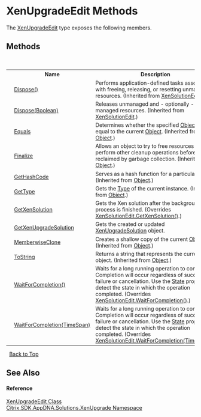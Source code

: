 # XenUpgradeEdit Methods
 

The <a href="dd9974ca-498a-3a67-b8a6-b39937f1f374">XenUpgradeEdit</a> type exposes the following members.


## Methods
&nbsp;<table><tr><th></th><th>Name</th><th>Description</th></tr><tr><td>![Public method](media/pubmethod.gif "Public method")</td><td><a href="76f706dd-8938-df5e-dc91-1d2f5e915edc">Dispose()</a></td><td>
Performs application-defined tasks associated with freeing, releasing, or resetting unmanaged resources.
 (Inherited from <a href="dea89004-c46d-5881-217a-73ca581d591d">XenSolutionEdit</a>.)</td></tr><tr><td>![Protected method](media/protmethod.gif "Protected method")</td><td><a href="7214dc20-5797-460d-c142-d392b10fc22f">Dispose(Boolean)</a></td><td>
Releases unmanaged and - optionally - managed resources.
 (Inherited from <a href="dea89004-c46d-5881-217a-73ca581d591d">XenSolutionEdit</a>.)</td></tr><tr><td>![Public method](media/pubmethod.gif "Public method")</td><td><a href="http://msdn2.microsoft.com/en-us/library/bsc2ak47" target="_blank">Equals</a></td><td>
Determines whether the specified <a href="http://msdn2.microsoft.com/en-us/library/e5kfa45b" target="_blank">Object</a> is equal to the current <a href="http://msdn2.microsoft.com/en-us/library/e5kfa45b" target="_blank">Object</a>.
 (Inherited from <a href="http://msdn2.microsoft.com/en-us/library/e5kfa45b" target="_blank">Object</a>.)</td></tr><tr><td>![Protected method](media/protmethod.gif "Protected method")</td><td><a href="http://msdn2.microsoft.com/en-us/library/4k87zsw7" target="_blank">Finalize</a></td><td>
Allows an object to try to free resources and perform other cleanup operations before it is reclaimed by garbage collection.
 (Inherited from <a href="http://msdn2.microsoft.com/en-us/library/e5kfa45b" target="_blank">Object</a>.)</td></tr><tr><td>![Public method](media/pubmethod.gif "Public method")</td><td><a href="http://msdn2.microsoft.com/en-us/library/zdee4b3y" target="_blank">GetHashCode</a></td><td>
Serves as a hash function for a particular type.
 (Inherited from <a href="http://msdn2.microsoft.com/en-us/library/e5kfa45b" target="_blank">Object</a>.)</td></tr><tr><td>![Public method](media/pubmethod.gif "Public method")</td><td><a href="http://msdn2.microsoft.com/en-us/library/dfwy45w9" target="_blank">GetType</a></td><td>
Gets the <a href="http://msdn2.microsoft.com/en-us/library/42892f65" target="_blank">Type</a> of the current instance.
 (Inherited from <a href="http://msdn2.microsoft.com/en-us/library/e5kfa45b" target="_blank">Object</a>.)</td></tr><tr><td>![Public method](media/pubmethod.gif "Public method")</td><td><a href="5a9c468e-21be-d061-e09c-ff6904dbc7f7">GetXenSolution</a></td><td>
Gets the Xen solution after the background process is finished.
 (Overrides <a href="dd38a4f8-e87e-a752-383b-162f787e8b7c">XenSolutionEdit.GetXenSolution()</a>.)</td></tr><tr><td>![Public method](media/pubmethod.gif "Public method")</td><td><a href="bc99eccd-d9c8-d689-1ed0-28f2f8748652">GetXenUpgradeSolution</a></td><td>
Gets the created or updated <a href="b84f9f35-472d-8b0d-4ebd-53d567ec7042">XenUpgradeSolution</a> object.</td></tr><tr><td>![Protected method](media/protmethod.gif "Protected method")</td><td><a href="http://msdn2.microsoft.com/en-us/library/57ctke0a" target="_blank">MemberwiseClone</a></td><td>
Creates a shallow copy of the current <a href="http://msdn2.microsoft.com/en-us/library/e5kfa45b" target="_blank">Object</a>.
 (Inherited from <a href="http://msdn2.microsoft.com/en-us/library/e5kfa45b" target="_blank">Object</a>.)</td></tr><tr><td>![Public method](media/pubmethod.gif "Public method")</td><td><a href="http://msdn2.microsoft.com/en-us/library/7bxwbwt2" target="_blank">ToString</a></td><td>
Returns a string that represents the current object.
 (Inherited from <a href="http://msdn2.microsoft.com/en-us/library/e5kfa45b" target="_blank">Object</a>.)</td></tr><tr><td>![Public method](media/pubmethod.gif "Public method")</td><td><a href="2b88f245-f7db-57e7-76da-8906e5971e08">WaitForCompletion()</a></td><td>
Waits for a long running operation to complete. Completion will occur regardless of success, failure or cancellation. Use the <a href="54ec30a6-3dd4-904c-024c-658246b9358f">State</a> property to detect the state in which the operation completed.
 (Overrides <a href="bd52a0bf-f812-aa07-329e-6bac3526aaa2">XenSolutionEdit.WaitForCompletion()</a>.)</td></tr><tr><td>![Public method](media/pubmethod.gif "Public method")</td><td><a href="66cb28fb-566b-0213-2345-c491a0a5495e">WaitForCompletion(TimeSpan)</a></td><td>
Waits for a long running operation to complete. Completion will occur regardless of success, failure or cancellation. Use the <a href="54ec30a6-3dd4-904c-024c-658246b9358f">State</a> property to detect the state in which the operation completed.
 (Overrides <a href="6eb88b7a-470f-2226-6c75-8d88f51d5c81">XenSolutionEdit.WaitForCompletion(TimeSpan)</a>.)</td></tr></table>&nbsp;
<a href="#xenupgradeedit-methods">Back to Top</a>

## See Also


#### Reference
<a href="dd9974ca-498a-3a67-b8a6-b39937f1f374">XenUpgradeEdit Class</a><br /><a href="2805b95f-a335-5d98-deaf-c0312b394eda">Citrix.SDK.AppDNA.Solutions.XenUpgrade Namespace</a><br />